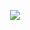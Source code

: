 <p align="center"><img src="https://lh3.googleusercontent.com/FWa0QMSFP0IRGr4BScd7vrEcKjqboE_LRoK2YPajbUuYgrRmvDKQU8IfzMhpb7oljVpmpO8-P3OZ"></p> 
<!--stackedit_data:
eyJoaXN0b3J5IjpbMjA3ODcyMzAxNSw2ODE0MzkyNDUsMTkwNj
IyMzE4XX0=
-->